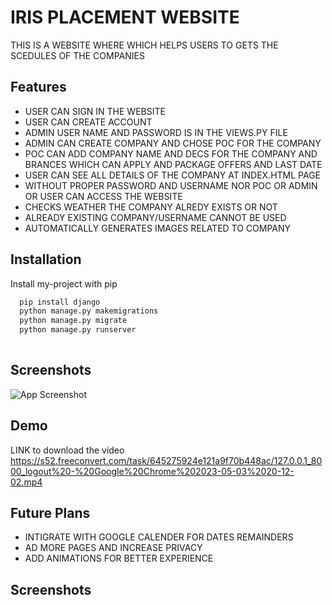 
# IRIS PLACEMENT WEBSITE

THIS IS A WEBSITE WHERE WHICH HELPS USERS TO GETS THE SCEDULES OF THE COMPANIES


## Features


- USER CAN SIGN IN THE WEBSITE
- USER CAN CREATE ACCOUNT
- ADMIN USER NAME AND PASSWORD IS IN THE VIEWS.PY FILE 
- ADMIN CAN CREATE COMPANY AND CHOSE POC FOR THE COMPANY
- POC CAN ADD COMPANY NAME AND DECS FOR THE COMPANY AND BRANCES WHICH CAN APPLY AND PACKAGE OFFERS AND LAST DATE
- USER CAN SEE ALL DETAILS OF THE COMPANY AT INDEX.HTML PAGE
- WITHOUT PROPER PASSWORD AND USERNAME NOR POC OR ADMIN OR USER CAN ACCESS THE WEBSITE
- CHECKS WEATHER THE COMPANY ALREDY EXISTS OR NOT 
- ALREADY EXISTING COMPANY/USERNAME CANNOT BE USED
- AUTOMATICALLY GENERATES IMAGES RELATED TO COMPANY


## Installation

Install my-project with pip

```bash
  pip install django
  python manage.py makemigrations
  python manage.py migrate
  python manage.py runserver
  
```
    
## Screenshots

![App Screenshot](https://via.placeholder.com/468x300?text=App+Screenshot+Here)


## Demo

LINK to download the video
https://s52.freeconvert.com/task/645275924e121a9f70b448ac/127.0.0.1_8000_logout%20-%20Google%20Chrome%202023-05-03%2020-12-02.mp4


## Future Plans

 - INTIGRATE WITH GOOGLE CALENDER FOR DATES REMAINDERS
 - AD MORE PAGES AND INCREASE PRIVACY
 - ADD ANIMATIONS FOR BETTER EXPERIENCE


## Screenshots


